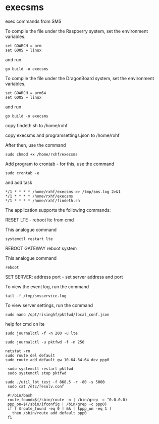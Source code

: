 # execsms
exec commands from SMS

To compile the file under the Raspberry system, set the environment variables.

    set GOARCH = arm
    set GOOS = linux
and run
 
    go build -o execsms
    
To compile the file under the DragonBoard system, set the environment variables.

    set GOARCH = arm64
    set GOOS = linux
and run 

    go build -o execsms


copy findeth.sh to /home/rxhf 

copy execsms and programsettings.json to /home/rxhf

After then, use the command

    sudo chmod +x /home/rxhf/execsms
    
Add program to crontab - for this, use the command
    
    sudo crontab -e
and add task
    
    */1 * * * * /home/rxhf/execsms >> /tmp/sms.log 2>&1
    */1 * * * * /home/rxhf/execsms
    */1 * * * * /home/rxhf/findeth.sh



The application supports the following commands:

RESET LTE - reboot lte from cmd 

This analogue command

    systemctl restart lte
REBOOT GATEWAY  reboot system

This analogue command

    reboot
SET SERVER: address port - set server address and port

To view the event log, run the command

    tail -f /tmp/smsservice.log
 
 To view server settings, run the command
 
    sudo nano /opt/risinghf/pktfwd/local_conf.json


help for cmd on lte

    sudo journalctl -f -n 200 -u lte
    
    sudo journalctl -u pktfwd -f -n 250
    
    netstat -rn
    sudo route del default
    sudo route add default gw 10.64.64.64 dev ppp0
    
     sudo systemctl restart pktfwd
     sudo systemctl stop pktfwd

    sudo ./util_lbt_test -f 868.5 -r -80 -s 5000
     sudo cat /etc/resolv.conf
     
     #!/bin/bash
     route_found=$(/sbin/route -n | /bin/grep -c ^0.0.0.0)
     ppp_on=$(/sbin/ifconfig | /bin/grep -c ppp0)
     if [ $route_found -eq 0 ] && [ $ppp_on -eq 1 ]
       then /sbin/route add default ppp0
     fi